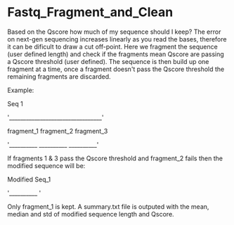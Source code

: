 # Fastq_Fragment_and_Clean
Based on the Qscore how much of my sequence should I keep? The error on next-gen sequencing increases linearly as you read the bases,
therefore it can be dificult to draw a cut off-point. Here we fragment the sequence (user defined length) and check if the fragments mean Qscore
are passing a Qscore threshold (user defined). The sequence is then build up one fragment at a time, once a fragment doesn't pass
the Qscore threshold the remaining fragments are discarded. 

Example:

Seq 1

'_________________________________'



fragment_1     fragment_2     fragment_3

'__________     __________     __________'


If fragments 1 & 3 pass the Qscore threshold and fragment_2 fails then the modified sequence will be:


Modified Seq_1

'__________ '

Only fragment_1 is kept. A summary.txt file is outputed with the mean, median and std of modified sequence length and Qscore.
